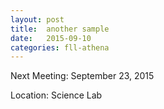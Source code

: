 ```yaml
---
layout: post
title:  another sample
date:   2015-09-10
categories: fll-athena
---
```


<p>Next Meeting: September 23, 2015</p>
<p>Location: Science Lab</p>
